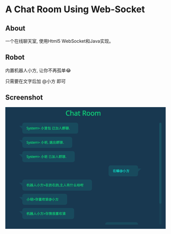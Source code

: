 # A Chat Room Using Web-Socket

## About

一个在线聊天室, 使用Html5 WebSocket和Java实现。

## Robot

内置机器人小方, 让你不再孤单:joy:

只需要在文字后加 @小方 即可

## Screenshot

![](web/img/shots.png)


